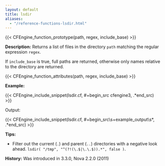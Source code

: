 ```yaml
---
layout: default
title: lsdir
aliases:
  - "/reference-functions-lsdir.html"
---
```


{{< CFEngine_function_prototype(path, regex, include_base) >}}

**Description:** Returns a list of files in the directory `path` matching the regular expression `regex`.

If `include_base` is true, full paths are returned, otherwise only names
relative to the directory are returned.

{{< CFEngine_function_attributes(path, regex, include_base) >}}

**Example:**

{{< CFEngine_include_snippet(lsdir.cf, #\+begin_src cfengine3, .*end_src) >}}

Output:

{{< CFEngine_include_snippet(lsdir.cf, #\+begin_src\s+example_output\s*, .*end_src) >}}

**Tips:**

- Filter out the current (`.`) and parent (`..`) directories with a
  negative look ahead. `lsdir( "/tmp", "^(?!(\.$|\.\.$)).*", false )`.

**History:** Was introduced in 3.3.0, Nova 2.2.0 (2011)

